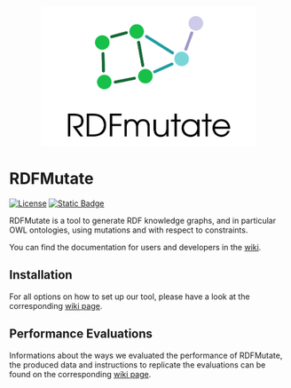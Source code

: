<p align="center">
  <img src="logo/draft.png" height="250">
</p>

# RDFMutate
[![License](https://img.shields.io/github/license/smolang/RDFMutate)](https://www.gnu.org/licenses/gpl-3.0.en.html)
[![Static Badge](https://img.shields.io/badge/documentation-GitHub_Wiki-1f883d)](https://github.com/smolang/RDFMutate/wiki)

RDFMutate is a tool to generate RDF knowledge graphs, and in particular OWL ontologies, using mutations and with respect to constraints. 

You can find the documentation for users and developers in the  [wiki](https://github.com/smolang/RDFMutate/wiki).

## Installation
For all options on how to set up our tool, please have a look at the corresponding [wiki page](https://github.com/smolang/RDFMutate/wiki/Installation).

## Performance Evaluations
Informations about the ways we evaluated the performance of RDFMutate, the produced data and instructions to replicate the evaluations can be found on the corresponding [wiki page](https://github.com/smolang/RDFMutate/wiki/Performance-Evaluations).

